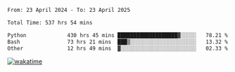 <!--START_SECTION:waka-->

```txt
From: 23 April 2024 - To: 23 April 2025

Total Time: 537 hrs 54 mins

Python             430 hrs 45 mins ███████████████████▓░░░░░   78.21 %
Bash               73 hrs 21 mins  ███▒░░░░░░░░░░░░░░░░░░░░░   13.32 %
Other              12 hrs 49 mins  ▓░░░░░░░░░░░░░░░░░░░░░░░░   02.33 %
```

<!--END_SECTION:waka-->
[![wakatime](https://wakatime.com/badge/user/5f89a63a-5294-4958-ad30-2b3455e63f2a.svg)](https://wakatime.com/@5f89a63a-5294-4958-ad30-2b3455e63f2a)
